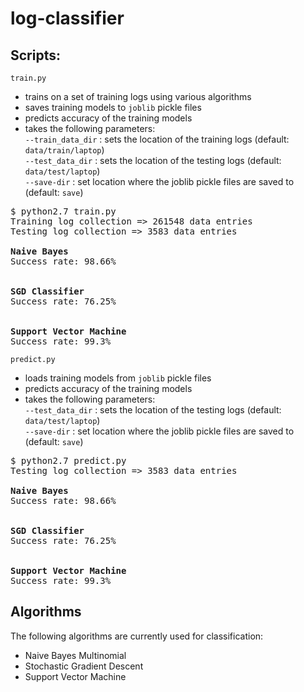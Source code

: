 # log-classifier

## Scripts:

`train.py`

- trains on a set of training logs using various algorithms
- saves training models to `joblib` pickle files
- predicts accuracy of the training models
- takes the following parameters:  
`--train_data_dir` : sets the location of the training logs (default: `data/train/laptop`)  
`--test_data_dir` : sets the location of the testing logs (default: `data/test/laptop`)  
`--save-dir` : set location where the joblib pickle files are saved to (default: `save`)

<pre>
$ python2.7 train.py 
Training log collection => 261548 data entries
Testing log collection => 3583 data entries

<b>Naive Bayes</b>
Success rate: 98.66%


<b>SGD Classifier</b>
Success rate: 76.25%


<b>Support Vector Machine</b>
Success rate: 99.3%
</pre>

`predict.py`
- loads training models from `joblib` pickle files
- predicts accuracy of the training models
- takes the following parameters:  
`--test_data_dir` : sets the location of the testing logs (default: `data/test/laptop`)  
`--save-dir` : set location where the joblib pickle files are saved to (default: `save`)  

<pre>
$ python2.7 predict.py 
Testing log collection => 3583 data entries

<b>Naive Bayes</b>
Success rate: 98.66%


<b>SGD Classifier</b>
Success rate: 76.25%


<b>Support Vector Machine</b>
Success rate: 99.3%
</pre>

## Algorithms

The following algorithms are currently used for classification:
- Naive Bayes Multinomial
- Stochastic Gradient Descent
- Support Vector Machine

